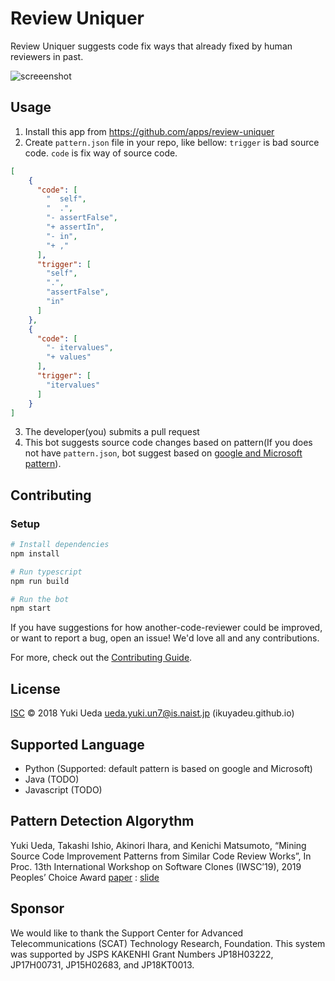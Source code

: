 # Review Uniquer

Review Uniquer suggests code fix ways that already fixed by human reviewers in past.

![screeenshot](https://raw.githubusercontent.com/Ikuyadeu/review-uniquer/master/img/Usage.gif?token=AH-0wuuMacNCXN86wKQdanxFaQod7FUFks5cMyaDwA%3D%3D)

## Usage

1. Install this app from https://github.com/apps/review-uniquer
2. Create `pattern.json` file in your repo, like bellow:
`trigger` is bad source code.
`code` is fix way of source code.

```json
[
    {
      "code": [
        "  self",
        "  .",
        "- assertFalse",
        "+ assertIn",
        "- in",
        "+ ,"
      ],
      "trigger": [
        "self",
        ".",
        "assertFalse",
        "in"
      ]
    },
    {
      "code": [
        "- itervalues",
        "+ values"
      ],
      "trigger": [
        "itervalues"
      ]
    }
]
```

3. The developer(you) submits a pull request
4. This bot suggests source code changes based on pattern(If you does not have `pattern.json`, bot suggest based on [google and Microsoft pattern](https://github.com/Ikuyadeu/review-uniquer/blob/master/package.json)).

## Contributing


### Setup

```sh
# Install dependencies
npm install

# Run typescript
npm run build

# Run the bot
npm start
```

If you have suggestions for how another-code-reviewer could be improved, or want to report a bug, open an issue! We'd love all and any contributions.

For more, check out the [Contributing Guide](CONTRIBUTING.md).

## License

[ISC](LICENSE) © 2018 Yuki Ueda <ueda.yuki.un7@is.naist.jp> (ikuyadeu.github.io)

## Supported Language

* Python (Supported: default pattern is based on google and Microsoft)
* Java (TODO)
* Javascript (TODO)

## Pattern Detection Algorythm

Yuki Ueda, Takashi Ishio, Akinori Ihara, and Kenichi Matsumoto, “Mining Source Code Improvement Patterns from Similar Code Review Works”, In Proc. 13th International Workshop on Software Clones (IWSC’19), 2019 Peoples’ Choice Award [paper](https://ikuyadeu.github.io/papers/IWSC2019.pdf) : [slide](https://www.slideshare.net/YukiUeda4/mining-source-code-improvement-patterns-from-similar-code-review-works-133818790)

## Sponsor

We would like to thank the Support Center for Advanced Telecommunications (SCAT) Technology Research, Foundation.
This system was supported by JSPS KAKENHI Grant Numbers JP18H03222, JP17H00731, JP15H02683, and JP18KT0013.


